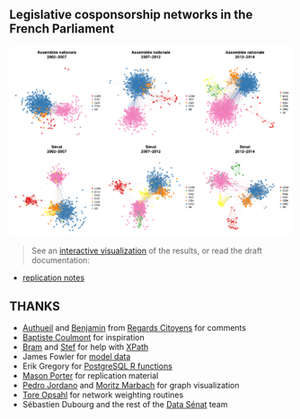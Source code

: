 
## Legislative cosponsorship networks in the French Parliament

![](preview.png)

> See an [interactive visualization](http://briatte.org/sigma/) of the results, or read the draft documentation:

* [replication notes](HOWTO.md)
<!-- * [conference slides][lawfactory2014]
* [working paper](paper) -->

[lawfactory2014]: http://f.briatte.org/research/slides-lawfactory2014/

## THANKS

* [Authueil][authueil] and [Benjamin][roux] from [Regards Citoyens][rc] for comments
* [Baptiste Coulmont](http://coulmont.com/blog/2011/09/02/travail-de-deputes/) for inspiration
* [Bram][bram] and [Stef][stef] for help with [XPath](http://www.w3.org/TR/xpath/)
* James Fowler for [model data](http://jhfowler.ucsd.edu/cosponsorship.htm)
* Erik Gregory for [PostgreSQL R functions](http://anrprogrammer.wordpress.com/2013/07/27/easier-database-querying-with-r/)
* [Mason Porter](http://people.maths.ox.ac.uk/porterm/) for replication material
* [Pedro Jordano](https://pedroj.github.io/bipartite_plots/) and [Moritz Marbach](https://sumtxt.wordpress.com/2011/07/02/visualizing-networks-with-ggplot2-in-r/) for graph visualization
* [Tore Opsahl](http://toreopsahl.com/2010/04/21/article-node-centrality-in-weighted-networks-generalizing-degree-and-shortest-paths/) for network weighting routines
* Sébastien Dubourg and the rest of the [Data Sénat](http://data.senat.fr/) team

[authueil]: https://twitter.com/Authueil
[bram]: https://github.com/Psycojoker
[stef]: https://github.com/stef
[rc]: http://www.regardscitoyens.org/
[roux]: http://www.medialab.sciences-po.fr/people/benjamin-ooghe-tabanou/

